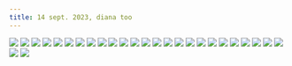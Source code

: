 ```yaml
---
title: 14 sept. 2023, diana too
---
```


![](DSCN5037.jpg)
![](DSCN5039.jpg)
![](DSCN5040.jpg)
![](DSCN5045.jpg)
![](DSCN5046.jpg)
![](DSCN5048.jpg)
![](DSCN5053.jpg)
![](DSCN5054.jpg)
![](DSCN5057.jpg)
![](DSCN5072.jpg)
![](DSCN5078.jpg)
![](DSCN5080.jpg)
![](DSCN5081.jpg)
![](DSCN5083.jpg)
![](DSCN5085.jpg)
![](DSCN5110.jpg)
![](DSCN5118.jpg)
![](DSCN5125.jpg)
![](DSCN5128.jpg)
![](DSCN5135.jpg)
![](DSCN5146.jpg)
![](DSCN5152.jpg)
![](DSCN5167.jpg)
![](DSCN5184.jpg)
![](DSCN5185.jpg)
![](DSCN5186.jpg)
![](DSCN5188.jpg)